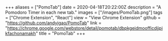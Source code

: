 +++
aliases = ["PomoTab"]
date = 2020-04-18T20:22:00Z
description = "A Pomodoro Timer in each new tab."
images = ["/images/PomoTab.png"]
tags = ["Chrome Extension", "React"]
view = "View Chrome Extension"
github = "https://github.com/andyjgao/PomoTab"
link = "https://chrome.google.com/webstore/detail/pomotab/dbpkgeidmoofficdjjpikfachonamakh"
title = "PomoTab"
+++
